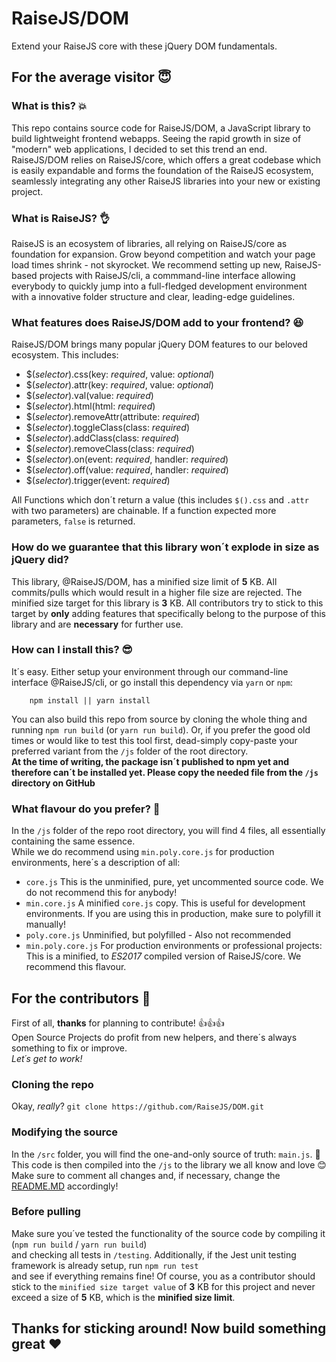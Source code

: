 # RaiseJS/DOM
Extend your RaiseJS core with these jQuery DOM fundamentals.<br/>

## For the average visitor :innocent:
### What is this? :boom:
This repo contains source code for RaiseJS/DOM, a JavaScript library to build lightweight frontend webapps.
Seeing the rapid growth in size of "modern" web applications, I decided to set this trend an end.
RaiseJS/DOM relies on RaiseJS/core, which offers a great codebase which is easily expandable and forms the foundation of the RaiseJS ecosystem, seamlessly
integrating any other RaiseJS libraries into your new or existing project.

### What is RaiseJS? :ok_hand:
RaiseJS is an ecosystem of libraries, all relying on RaiseJS/core as foundation for expansion.
Grow beyond competition and watch your page load times shrink - not skyrocket.
We recommend setting up new, RaiseJS-based projects with RaiseJS/cli, a commmand-line interface allowing everybody
to quickly jump into a full-fledged development environment with a innovative folder structure and clear, leading-edge guidelines.

### What features does RaiseJS/DOM add to your frontend? :satisfied:
RaiseJS/DOM brings many popular jQuery DOM features to our beloved ecosystem. This includes:

 * $(_selector_).css(key: _required_, value: _optional_)
 * $(_selector_).attr(key: _required_, value: _optional_)
 * $(_selector_).val(value: _required_)
 * $(_selector_).html(html: _required_)
 * $(_selector_).removeAttr(attribute: _required_)
 * $(_selector_).toggleClass(class: _required_)
 * $(_selector_).addClass(class: _required_)
 * $(_selector_).removeClass(class: _required_)
 * $(_selector_).on(event: _required_, handler: _required_)
 * $(_selector_).off(value: _required_, handler: _required_)
 * $(_selector_).trigger(event: _required_)

All Functions which don´t return a value (this includes `$().css` and `.attr` with two parameters) are chainable.
If a function expected more parameters, `false` is returned.

### How do we guarantee that this library won´t explode in size as jQuery did?
This library, @RaiseJS/DOM, has a minified size limit of **5** KB.
All commits/pulls which would result in a higher file size are rejected.
The minified size target for this library is **3** KB.
All contributors try to stick to this target by **only** adding features that specifically belong to the purpose of this library and are **necessary** for further use.

### How can I install this? :sunglasses:
It´s easy. Either setup your environment through our command-line interface @RaiseJS/cli, or go install this dependency via `yarn` or `npm`:<br/>
```
	npm install || yarn install
```
You can also build this repo from source by cloning the whole thing and running `npm run build` (or `yarn run build`).
Or, if you prefer the good old times or would like to test this tool first, dead-simply copy-paste your preferred variant from the `/js` folder of the root directory.<br/>
__At the time of writing, the package isn´t published to npm yet and therefore can´t be installed yet. Please copy the needed file from the `/js` directory on GitHub__

### What flavour do you prefer? :icecream:
In the `/js` folder of the repo root directory, you will find 4 files, all essentially containing the same essence.<br/>
While we do recommend using `min.poly.core.js` for production environments, here´s a description of all:
 * `core.js` This is the unminified, pure, yet uncommented source code. We do not recommend this for anybody!
 * `min.core.js` A minified `core.js` copy. This is useful for development environments. If you are using this in production, make sure to polyfill it manually!
 * `poly.core.js` Unminified, but polyfilled - Also not recommended
 * `min.poly.core.js` For production environments or professional projects: This is a minified, to *ES2017* compiled version of RaiseJS/core. We recommend this flavour.

## For the contributors :open_hands:
First of all, **thanks** for planning to contribute! :+1::+1::+1:<br/>
Open Source Projects do profit from new helpers, and there´s always something to fix or improve.<br/>
_Let´s get to work!_<br/>

### Cloning the repo
Okay, _really_? `git clone https://github.com/RaiseJS/DOM.git`

### Modifying the source
In the `/src` folder, you will find the one-and-only source of truth: `main.js`. :angel:<br/>
This code is then compiled into the `/js` to the library we all know and love :blush:<br/>
Make sure to comment all changes and, if necessary, change the [README.MD](README.MD) accordingly!<br/>

### Before pulling
Make sure you´ve tested the functionality of the source code by compiling it (`npm run build` / `yarn run build`)<br/>
and checking all tests in `/testing`. Additionally, if the Jest unit testing framework is already setup, run `npm run test`<br/>
and see if everything remains fine! Of course, you as a contributor should stick to the `minified size target value` of **3** KB for this project
and never exceed a size of **5** KB, which is the **minified size limit**. <br/>

## Thanks for sticking around! Now build something great :heart:
